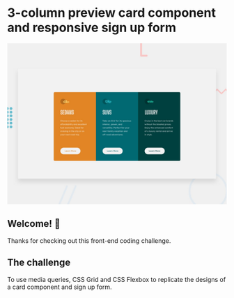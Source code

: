 # 3-column preview card component and responsive sign up form

![Design preview for the 3-column preview card component coding challenge](./design/desktop-preview.jpg)

## Welcome! 👋

Thanks for checking out this front-end coding challenge.

## The challenge
To use media queries, CSS Grid and CSS Flexbox to replicate the designs of a card component and sign up form.
